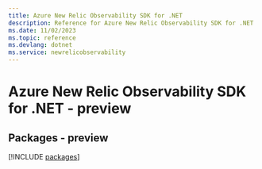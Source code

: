 ```yaml
---
title: Azure New Relic Observability SDK for .NET
description: Reference for Azure New Relic Observability SDK for .NET
ms.date: 11/02/2023
ms.topic: reference
ms.devlang: dotnet
ms.service: newrelicobservability
---
```

# Azure New Relic Observability SDK for .NET - preview
## Packages - preview
[!INCLUDE [packages](new-relic-observability-index.md)]